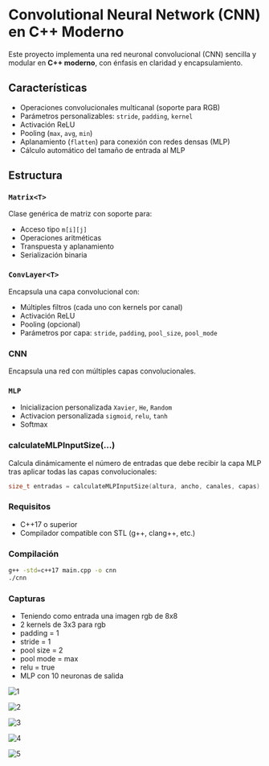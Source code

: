 # Convolutional Neural Network (CNN) en C++ Moderno

Este proyecto implementa una red neuronal convolucional (CNN) sencilla y modular en **C++ moderno**, con énfasis en claridad y encapsulamiento.

## Características

- Operaciones convolucionales multicanal (soporte para RGB)
- Parámetros personalizables: `stride`, `padding`, `kernel`
- Activación ReLU
- Pooling (`max`, `avg`, `min`)
- Aplanamiento (`flatten`) para conexión con redes densas (MLP)
- Cálculo automático del tamaño de entrada al MLP

## Estructura

### `Matrix<T>`

Clase genérica de matriz con soporte para:

- Acceso tipo `m[i][j]`
- Operaciones aritméticas
- Transpuesta y aplanamiento
- Serialización binaria

### `ConvLayer<T>`

Encapsula una capa convolucional con:

- Múltiples filtros (cada uno con kernels por canal)
- Activación ReLU
- Pooling (opcional)
- Parámetros por capa: `stride`, `padding`, `pool_size`, `pool_mode`

### CNN<T>

Encapsula una red con múltiples capas convolucionales.

### `MLP`
- Inicializacion personalizada `Xavier`, `He`, `Random`
- Activacion personalizada `sigmoid`, `relu`, `tanh`
- Softmax

### calculateMLPInputSize(...)
Calcula dinámicamente el número de entradas que debe recibir la capa MLP tras aplicar todas las capas convolucionales:
```cpp
size_t entradas = calculateMLPInputSize(altura, ancho, canales, capas);
```

### Requisitos
- C++17 o superior
- Compilador compatible con STL (g++, clang++, etc.)

### Compilación

```bash
g++ -std=c++17 main.cpp -o cnn
./cnn
```

### Capturas
- Teniendo como entrada una imagen rgb de 8x8
- 2 kernels de 3x3 para rgb
- padding = 1
- stride = 1
- pool size = 2
- pool mode = max
- relu = true
- MLP con 10 neuronas de salida

![1](https://github.com/user-attachments/assets/2d6c8f6a-fd92-432f-a535-257494192edc)

![2](https://github.com/user-attachments/assets/b470d14f-0fee-4e69-8281-5537bfd4b371)

![3](https://github.com/user-attachments/assets/4aac4793-6c58-4780-a7fa-d19a515a4281)

![4](https://github.com/user-attachments/assets/8ca1742f-9324-4651-911a-ee066ff892c2)

![5](https://github.com/user-attachments/assets/df3138e2-26df-433e-9bdb-37978ff757b8)


